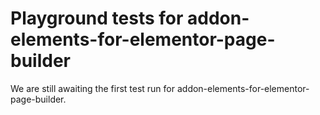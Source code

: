 # Playground tests for addon-elements-for-elementor-page-builder
We are still awaiting the first test run for addon-elements-for-elementor-page-builder.
